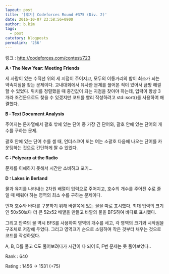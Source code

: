 ```yaml
---
layout: post
title: '[후기] Codeforces Round #375 (Div. 2)'
date: 2016-10-07 23:58:56+0900
author: b.kim
tags:
  - post
catetory: blogposts
permalink: '256'
---
```



  

링크 : <http://codeforces.com/contest/723>

  

 **A :  The New Year: Meeting Friends**

 세 사람이 있는 수직선 위의 세 지점이 주어지고, 모두의 이동거리의 합이 최소가 되는 약속지점을 찾는 문제이다. 교내대회에서 유사한 문제를
풀어본 적이 있어서 금방 해결할 수 있었다. 위치를 정렬했을 때 중간값이 되는 지점을 찾아야 하는데,  입력이 항상 3개라 조건문으로도 찾을
수 있겠지만 코드를 빨리 작성하려고 std::sort()를 사용하여 해결했다.

  

 **B :  Text Document Analysis**

 주어지는 문자열에서 괄호 밖에 있는 단어 중 가장 긴 단어와, 괄호 안에 있는 단어의 개수를 구하는 문제.

괄호 안에 있는 단어 수를 셀 때, 언더스코어 또는 여는 소괄호 다음에 나오는 단어를 카운팅하는 것으로 간단하게 짤 수 있었다.

  

 **C :  Polycarp at the Radio**

 문제를 이해하지 못해서 시간만 소비하고 포기...

  

 **D :  Lakes in Berland**

 물과 육지를 나타내는 2차원 배열이 입력으로 주어지고, 호수의 개수를 주어진 수로 줄일 때 메워야 하는 영역의 최소 수를 구하는 문제이다.

  먼저 호수와 바다를 구분하기 위해 바깥쪽에 있는 물을 따로 표시했다. 최대 입력의 크기인 50x50보다 더 큰 52x52 배열을 만들고
바깥의 물을 BFS하여 바다로 표시했다.

 그리고 안쪽의 물 역시 BFS를 사용하여 영역의 개수를 세고, 각 영역의 크기와 시작점을 구조체로 저장해 두었다. 그리고 영역크기 순으로
소팅하여 작은 것부터 채우는 것으로 코드를 작성하였다.

  

A, B, D를 풀고 C도 풀어보려다가 시간이 다 되어 E, F번 문제는 못 풀어보았다..

  

  

Rank : 640

Rating : 1456 -> 1531 (+75)  




